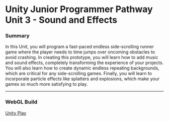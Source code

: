 # Unity Junior Programmer Pathway Unit 3 - Sound and Effects

### Summary
In this Unit, you will program a fast-paced endless side-scrolling runner game where the player needs to time jumps over oncoming obstacles to avoid crashing. In creating this prototype, you will learn how to add music and sound effects, completely transforming the experience of your projects. You will also learn how to create dynamic endless repeating backgrounds, which are critical for any side-scrolling games. Finally, you will learn to incorporate particle effects like splatters and explosions, which make your games so much more satisfying to play.

---

### WebGL Build
[Unity Play](https://play.unity.com/en/games/3bf959d0-bb6f-4bc0-be9d-738e2136a69d/webgl-builds)
